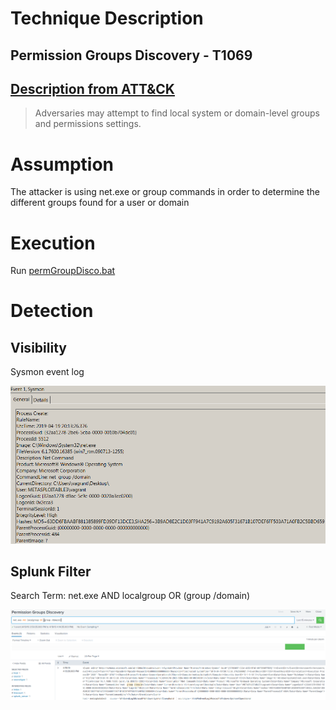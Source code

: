 # Technique Description
## Permission Groups Discovery  - T1069
## [Description from ATT&CK](https://attack.mitre.org/techniques/T1069/)
<blockquote>
Adversaries may attempt to find local system or domain-level groups and permissions settings. 
</blockquote>

# Assumption
The attacker is using net.exe or group commands in order to determine the different groups found for a user or domain

# Execution
Run [permGroupDisco.bat](/Scripts/permGroupDisco.bat)

# Detection

## Visibility
Sysmon event log

![alt text](pictures/permGroupDisco.png)

## Splunk Filter
Search Term: net.exe AND localgroup OR (group /domain)

![alt text](pictures/permGroupDiscoAlert.png)

